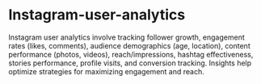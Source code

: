 # Instagram-user-analytics
Instagram user analytics involve tracking follower growth, engagement rates (likes, comments), audience demographics (age, location), content performance (photos, videos), reach/impressions, hashtag effectiveness, stories performance, profile visits, and conversion tracking. Insights help optimize strategies for maximizing engagement and reach.
